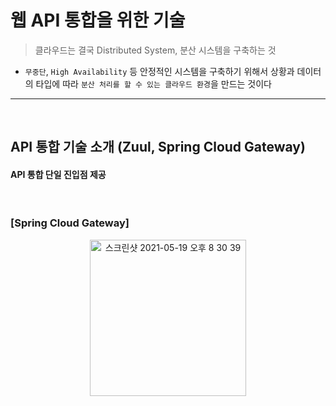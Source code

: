 # 웹 API 통합을 위한 기술
> 클라우드는 결국 Distributed System, 분산 시스템을 구축하는 것
* ```무중단```, ```High Availability``` 등 안정적인 시스템을 구축하기 위해서 상황과 데이터의 타입에 따라 ```분산 처리를 할 수 있는 클라우드 환경```을 만드는 것이다

<hr>
<br>

## API 통합 기술 소개 (Zuul, Spring Cloud Gateway)

#### API 통합 단일 진입점 제공

<br>

### [Spring Cloud Gateway]

<div align="center">
  <img width="250" alt="스크린샷 2021-05-19 오후 8 30 39" src="https://user-images.githubusercontent.com/37537227/118805619-16868880-b8e1-11eb-9874-04900be2081c.png">
</div>


